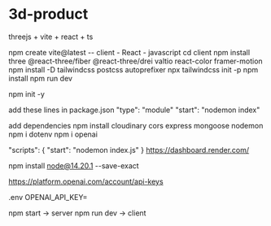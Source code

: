 # 3d-product
threejs + vite + react + ts


<!-- client side -->
npm create vite@latest -- client
    - React
    - javascript
cd client
npm install three @react-three/fiber @react-three/drei valtio react-color framer-motion
npm install -D tailwindcss postcss autoprefixer
npx tailwindcss init -p
npm install
npm run dev

<!-- server side -->
npm init -y

add these lines in package.json
"type": "module"
"start": "nodemon index"

add dependencies
npm install cloudinary cors express mongoose nodemon
npm i dotenv
npm i openai

<!-- upload server side working on render.com -->
<!-- 1. delete package.json.lock -->
<!-- 2. add .js behind index -->
"scripts": {
    "start": "nodemon index.js"
    }
https://dashboard.render.com/

<!-- got error regarding error mongoose@7.3.1: The engine "node" is incompatible with this module. Expected version ">=14.20.1". Got "14.17.0" -->
npm install node@14.20.1 --save-exact


<!-- generate new key -->
https://platform.openai.com/account/api-keys
<!-- add inside env file -->
.env
OPENAI_API_KEY=

npm start -> server
npm run dev -> client


<!-- sk-WoxR2WcBSQEAjD1Q16FET38lbkFJLajWlVv9mXu26SA0Km6E -->